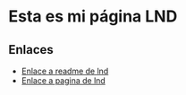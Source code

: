 # Esta es mi página LND

## Enlaces

+ [Enlace a readme de lnd](/docs/lnd/README.md)
+ [Enlace a pagina de lnd](/docs/lnd/pagina.md)